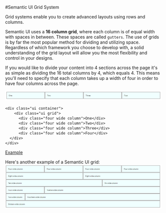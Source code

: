 #Semantic UI Grid System

Grid systems enable you to create advanced layouts using rows and columns.

Semantic UI uses a **16 column grid**, where each column is of equal width with spaces in between. These spaces are called `gutters`.
The use of grids is by far the most popular method for dividing and utilizing space. Regardless of which framework you choose to develop with, a 
solid understanding of the grid layout will allow you the most flexibility and control in your designs.

If you would like to divide your content into 4 sections across the page it's as simple as dividing the 16 total columns by 4, which equals 4. 
This means you'll need to specify that each column takes up a width of four in order to have four columns across the page.

![](img/grid0.png)

~~~
<div class="ui container">
    <div class="ui grid">
      <div class="four wide column">One</div>
      <div class="four wide column">Two</div>
      <div class="four wide column">Three</div>
      <div class="four wide column">Four</div>
  </div>
</div>
~~~


<a href="archives/Class Htmls/eg2.html" target = "_ blank">Example</a>


Here's another example of a Semantic UI grid:
![](img/grid1.png)



